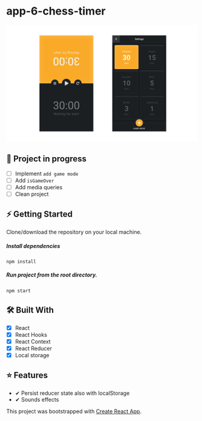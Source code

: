 # app-6-chess-timer

![](/project-showcase.png)

## 🚨 Project in progress
- [ ] Implement `add game mode`
- [ ] Add `isGameOver`
- [ ] Add media queries
- [ ] Clean project

## ⚡ Getting Started
Clone/download the repository on your local machine.

##### Install dependencies

`npm install`

##### Run project from the root directory.

`npm start`

## 🛠 Built With
- [x] React
- [x] React Hooks
- [x] React Context
- [x] React Reducer
- [x] Local storage

## ⭐ Features
- ✔ Persist reducer state also with localStorage
- ✔ Sounds effects

This project was bootstrapped with [Create React App](https://github.com/facebook/create-react-app).

